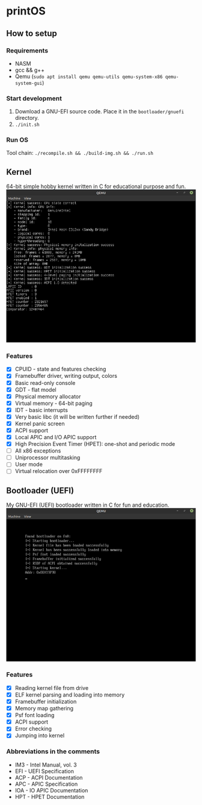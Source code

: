 # printOS

## How to setup

### Requirements

- NASM
- gcc && g++
- Qemu (`sudo apt install qemu qemu-utils qemu-system-x86 qemu-system-gui`)

### Start development

1. Download a GNU-EFI source code. Place it in the `bootloader/gnuefi` directory.
2. `./init.sh`

### Run OS

Tool chain: `./recompile.sh && ./build-img.sh && ./run.sh`

## Kernel
64-bit simple hobby kernel written in C for educational purpose and fun.
![Kernel info](_img/kernel-1.png)

### Features

- [x] CPUID - state and features checking
- [x] Framebuffer driver, writing output, colors
- [x] Basic read-only console
- [x] GDT - flat model
- [x] Physical memory allocator
- [x] Virtual memory - 64-bit paging
- [x] IDT - basic interrupts
- [x] Very basic libc (it will be written further if needed)
- [x] Kernel panic screen
- [x] ACPI support
- [X] Local APIC and I/O APIC support
- [X] High Precision Event Timer (HPET): one-shot and periodic mode
- [ ] All x86 exceptions
- [ ] Uniprocessor multitasking
- [ ] User mode
- [ ] Virtual relocation over 0xFFFFFFFF

## Bootloader (UEFI)
My GNU-EFI (UEFI) bootloader written in C for fun and education.
![Bootloader info](_img/bootloader-1.png)

### Features

- [x] Reading kernel file from drive
- [x] ELF kernel parsing and loading into memory
- [x] Framebuffer initialization
- [x] Memory map gathering
- [x] Psf font loading
- [x] ACPI support
- [x] Error checking
- [x] Jumping into kernel

### Abbreviations in the comments

- IM3 - Intel Manual, vol. 3
- EFI - UEFI Specification
- ACP - ACPI Documentation
- APC - APIC Specification
- IOA - IO APIC Documentation
- HPT - HPET Documentation
